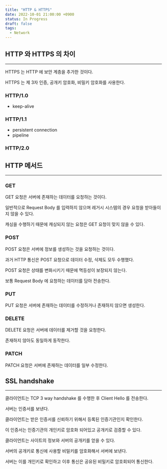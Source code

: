 ```yaml
---
title: "HTTP & HTTPS"
date: 2022-10-01 21:00:00 +0900
status: In Progress
draft: false
tags:
  - Network
---
```


## HTTP 와 HTTPS 의 차이

---

HTTPS 는 HTTP 에 보안 계층을 추가한 것이다.

HTTPS 는 제 3자 인증, 공개키 암호화, 비밀키 암호화를 사용한다.

### HTTP/1.0

- keep-alive

### HTTP/1.1

- persistent connection
- pipeline

### HTTP/2.0

## HTTP 메서드

---

### GET

GET 요청은 서버에 존재하는 데이터를 요청하는 것이다.

일반적으로 Request Body 를 입력하지 않으며 레거시 시스템의 경우 요청을 받아들이지 않을 수 있다.

캐싱을 수행하기 때문에 캐싱되지 않는 요청은 GET 요청이 맞지 않을 수 있다.

### POST

POST 요청은 서버에 정보를 생성하는 것을 요청하는 것이다.

과거 HTTP 통신은 POST 요청으로 데이터 수정, 삭제도 모두 수행했다.

POST 요청은 상태를 변화시키기 때문에 멱등성이 보장되지 않는다.

보통 Request Body 에 요청하는 데이터를 담아 전송한다.

### PUT

PUT 요청은 서버에 존재하는 데이터를 수정하거나 존재하지 않으면 생성한다.

### DELETE

DELETE 요청은 서버에 데이터를 제거할 것을 요청한다.

존재하지 않아도 동일하게 동작한다.

### PATCH

PATCH 요청은 서버에 존재하는 데이터를 일부 수정한다.

## SSL handshake

---

클라이언트는 TCP 3 way handshake 를 수행한 후 Client Hello 를 전송한다.

서버는 인증서를 보낸다.

클라이언트는 받은 인증서를 신뢰하기 위해서 등록된 인증기관인지 확인한다.

이 인증서는 인증기관의 개인키로 암호화 되어있고 공개키로 검증할 수 있다.

클라이언트는 사이트의 정보와 서버의 공개키를 얻을 수 있다.

서버의 공개키로 통신에 사용할 비밀키를 암호화해서 서버에 보낸다.

서버는 이를 개인키로 확인하고 이후 통신은 공유된 비밀키로 암호회되어 통신한다.
